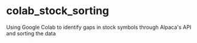 # colab_stock_sorting
Using Google Colab to identify gaps in stock symbols through Alpaca's API and sorting the data
